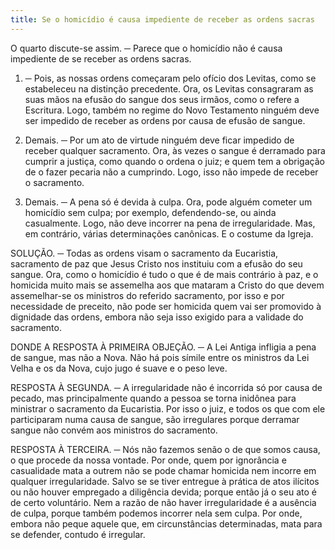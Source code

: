 ```yaml
---
title: Se o homicídio é causa impediente de receber as ordens sacras
---
```


O quarto discute-se assim. ─ Parece que o homicídio não é causa impediente de se receber as ordens sacras.  

1. ─ Pois, as nossas ordens começaram pelo ofício dos Levitas, como se estabeleceu na distinção precedente. Ora, os Levitas consagraram as suas mãos na efusão do sangue dos seus irmãos, como o refere a Escritura. Logo, também no regime do Novo Testamento ninguém deve ser impedido de receber as ordens por causa de efusão de sangue.  

2. Demais. ─ Por um ato de virtude ninguém deve ficar impedido de receber qualquer sacramento. Ora, às vezes o sangue é derramado para cumprir a justiça, como quando o ordena o juiz; e quem tem a obrigação de o fazer pecaria não a cumprindo. Logo, isso não impede de receber o sacramento.  

3. Demais. ─ A pena só é devida à culpa. Ora, pode alguém cometer um homicídio sem culpa; por exemplo, defendendo-se, ou ainda casualmente. Logo, não deve incorrer na pena de irregularidade.  Mas, em contrário, várias determinações canônicas. E o costume da Igreja.  

SOLUÇÃO. ─ Todas as ordens visam o sacramento da Eucaristia, sacramento de paz que Jesus Cristo nos instituiu com a efusão do seu sangue. Ora, como o homicídio é tudo o que é de mais contrário à paz, e o homicida muito mais se assemelha aos que mataram a Cristo do que devem assemelhar-se os ministros do referido sacramento, por isso e por necessidade de preceito, não pode ser homicida quem vai ser promovido à dignidade das ordens, embora não seja isso exigido para a validade do sacramento.  

DONDE A RESPOSTA À PRIMEIRA OBJEÇÃO. ─ A Lei Antiga infligia a pena de sangue, mas não a Nova. Não há pois símile entre os ministros da Lei Velha e os da Nova, cujo jugo é suave e o peso leve.  

RESPOSTA À SEGUNDA. ─ A irregularidade não é incorrida só por causa de pecado, mas principalmente quando a pessoa se torna inidônea para ministrar o sacramento da Eucaristia. Por isso o juiz, e todos os que com ele participaram numa causa de sangue, são irregulares porque derramar sangue não convém aos ministros do sacramento. 

RESPOSTA À TERCEIRA. ─ Nós não fazemos senão o de que somos causa, o que procede da nossa vontade. Por onde, quem por ignorância e casualidade mata a outrem não se pode chamar homicida nem incorre em qualquer irregularidade. Salvo se se tiver entregue à prática de atos ilícitos ou não houver empregado a diligência devida; porque então já o seu ato é de certo voluntário. Nem a razão de não haver irregularidade é a ausência de culpa, porque também podemos incorrer nela sem culpa. Por onde, embora não peque aquele que, em circunstâncias determinadas, mata para se defender, contudo é irregular.